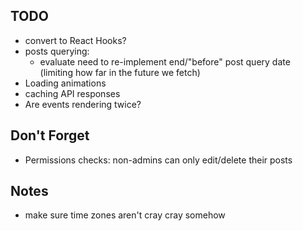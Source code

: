 ## TODO

-   convert to React Hooks?
-   posts querying:
    -   evaluate need to re-implement end/"before" post query date (limiting how far in the future we fetch)
-   Loading animations
-   caching API responses
-   Are events rendering twice?

## Don't Forget

-   Permissions checks: non-admins can only edit/delete their posts

## Notes

-   make sure time zones aren't cray cray somehow
